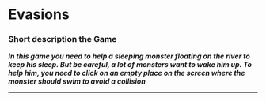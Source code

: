   # Evasions
  ### Short description the Game
  ***In this game you need to help a sleeping monster floating on the river to keep his sleep.
But be careful, a lot of monsters want to wake him up.
To help him, you need to click on an empty place on the screen where the monster should swim to avoid a collision***
  ______
	

